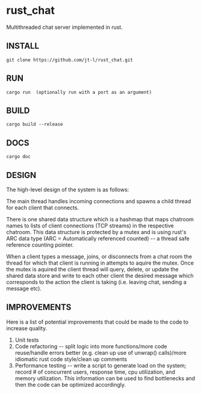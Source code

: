 rust_chat
=


Multithreaded chat server implemented in rust.


## INSTALL

```
git clone https://github.com/jt-l/rust_chat.git
```

## RUN

```
cargo run  (optionally run with a port as an argument)
```

## BUILD

```
cargo build --release
```

## DOCS

```
cargo doc
```

## DESIGN 

The high-level design of the system is as follows: 

The main thread handles incoming connections and spawns a child thread for each client that connects.

There is one shared data structure which is a hashmap that maps chatroom names to lists of client connections (TCP streams) in the respective chatroom. This data structure is protected by a mutex and is using rust's ARC data type (ARC = Automatically referenced counted) -- a thread safe reference counting pointer. 

When a client types a message, joins, or disconnects from a chat room the thread for which that client is running in attempts to aquire the mutex. Once the mutex
is aquired the client thread will query, delete, or update the shared data store and write to each other client the desired message which corresponds to the action the client is taking (i.e. leaving chat, sending a message etc). 

## IMPROVEMENTS

Here is a list of potential improvements that could be made to the code to increase quality. 

1. Unit tests
2. Code refactoring -- split logic into more functions/more code reuse/handle errors better (e.g. clean up use of unwrap() calls)/more idiomatic rust code style/clean up comments
3. Performance testing -- write a script to generate load on the system; record # of concurrent users, response time, cpu utilization, and memory utilization. This information
can be used to find bottlenecks and then the code can be optimized accordingly.
